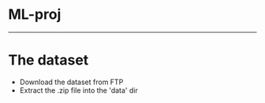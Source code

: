 # ML-proj

- - -

# The dataset
* Download the dataset from FTP
* Extract the .zip file into the 'data' dir